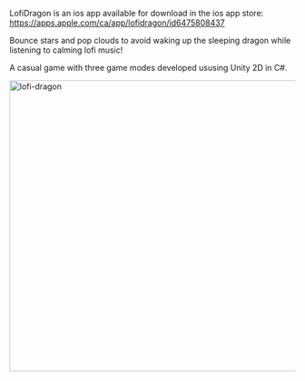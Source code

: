 LofiDragon is an ios app available for download in the ios app store: https://apps.apple.com/ca/app/lofidragon/id6475808437

Bounce stars and pop clouds to avoid waking up the sleeping dragon while listening to calming lofi music!

A casual game with three game modes developed ususing Unity 2D in C#. 

<img width="793" height="512" alt="lofi-dragon" src="https://github.com/user-attachments/assets/759d50cd-14d8-4e30-80d5-cfe1a4e20772" />


